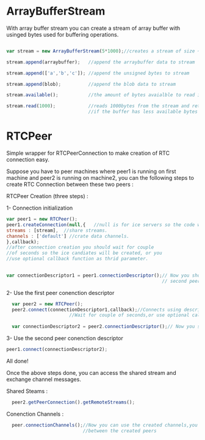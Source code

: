 <h1> ArrayBufferStream</h1>
<p>With array buffer stream you can create a stream of array buffer with usinged bytes used for buffering operations.</p>

```javascript

var stream = new ArrayBufferStream(5*1000);//creates a stream of size ~5kb

stream.append(arraybuffer);   //append the arraybuffer data to stream

stream.append(['a','b','c']); //append the unsigned bytes to stream

stream.append(blob);          //append the blob data to stream

stream.available();           //the amount of bytes avaialble to read in the stream

stream.read(1000);            //reads 1000bytes from the stream and returns them as an array buffer. 
                              //if the buffer has less available bytes it will returns the result as undefined 
```


<h1> RTCPeer</h1>
<p>Simple wrapper for RTCPeerConnection to make creation of RTC connection easy. </p>
<p>Suppose you have to peer machines where peer1 is running on first machine and peer2 is running on machine2, you can the following steps to create RTC Connection between these two peers :  </p>

<p>RTCPeer Creation (three steps) : </p>

<p>1- Connection initialization</p>

```javascript
var peer1 = new RTCPeer();
peer1.createConnection(null,{	//null is for ice servers so the code will work on LAN.
streams : [stream],	 //share streams.
channels : ['default'] //crate data channels.	
},callback); 
//after connection creation you should wait for couple
//of seconds so the ice candiates will be created, or you
//use optional callback function as thrid parameter.				
                                                                           

var connectionDescriptor1 = peer1.connectionDescriptor();// Now you should send this json object to the second machine, so the 
                                                         // second peer will use this connection

```

<p>2- Use the first peer conenction descriptor</p>

```javascript
  var peer2 = new RTCPeer();  
  peer2.connect(connectionDescriptor1,callback);//Connects using descriptor, and creates its own connection descriptor.
				       //Wait for couple of seconds,or use optional callback function.
                                        
  var connectionDescriptor2 = peer2.connectionDescriptor();// Now you should send this json object to the first machine.
```

<p>3- Use the second peer conenction descriptor</p>

```javascript
peer1.connect(connectionDescriptor2);
```

<p>All done!</p>

<p>Once the above steps done, you can access the shared stream and exchange channel messages.</p>

<p>Shared Steams : </p>

```javascript
  peer2.getPeerConnection().getRemoteStreams();
```
<p>Conenction Channels : </p>

```javascript
  peer.connectionChannels();//Now you can use the created channels,you can use 'send' and 'onmessage' handler to exchange messages
                            //between the created peers
```
